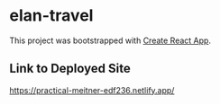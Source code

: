 # elan-travel

This project was bootstrapped with [Create React App](https://github.com/facebook/create-react-app).

## Link to Deployed Site
https://practical-meitner-edf236.netlify.app/
